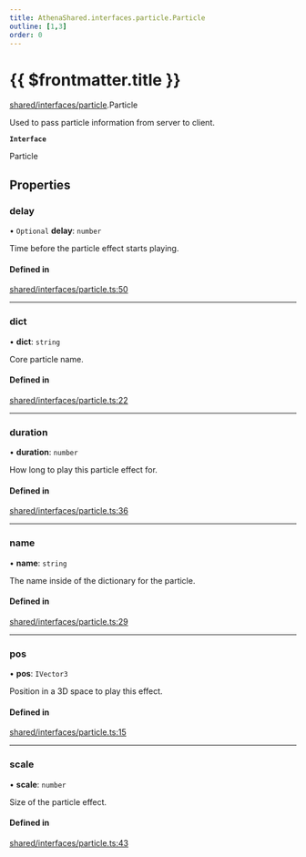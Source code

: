 ```yaml
---
title: AthenaShared.interfaces.particle.Particle
outline: [1,3]
order: 0
---
```


# {{ $frontmatter.title }}


[shared/interfaces/particle](../modules/shared_interfaces_particle.md).Particle

Used to pass particle information from server to client.

**`Interface`**

Particle

## Properties

### delay

• `Optional` **delay**: `number`

Time before the particle effect starts playing.

#### Defined in

[shared/interfaces/particle.ts:50](https://github.com/Stuyk/altv-athena/blob/2b4a7e1/src/core/shared/interfaces/particle.ts#L50)

___

### dict

• **dict**: `string`

Core particle name.

#### Defined in

[shared/interfaces/particle.ts:22](https://github.com/Stuyk/altv-athena/blob/2b4a7e1/src/core/shared/interfaces/particle.ts#L22)

___

### duration

• **duration**: `number`

How long to play this particle effect for.

#### Defined in

[shared/interfaces/particle.ts:36](https://github.com/Stuyk/altv-athena/blob/2b4a7e1/src/core/shared/interfaces/particle.ts#L36)

___

### name

• **name**: `string`

The name inside of the dictionary for the particle.

#### Defined in

[shared/interfaces/particle.ts:29](https://github.com/Stuyk/altv-athena/blob/2b4a7e1/src/core/shared/interfaces/particle.ts#L29)

___

### pos

• **pos**: `IVector3`

Position in a 3D space to play this effect.

#### Defined in

[shared/interfaces/particle.ts:15](https://github.com/Stuyk/altv-athena/blob/2b4a7e1/src/core/shared/interfaces/particle.ts#L15)

___

### scale

• **scale**: `number`

Size of the particle effect.

#### Defined in

[shared/interfaces/particle.ts:43](https://github.com/Stuyk/altv-athena/blob/2b4a7e1/src/core/shared/interfaces/particle.ts#L43)
